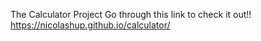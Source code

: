 The Calculator Project
Go through this link to check it out!!
https://nicolashup.github.io/calculator/
